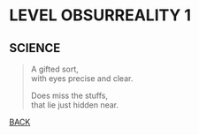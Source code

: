 # LEVEL OBSURREALITY 1
## SCIENCE

> A gifted sort,<br>
> with eyes precise and clear.
> 
> Does miss the stuffs,<br>
> that lie just hidden near.

[BACK](../)
